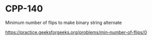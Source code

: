 # CPP-140
Minimum number of flips to make binary string alternate






https://practice.geeksforgeeks.org/problems/min-number-of-flips/0

